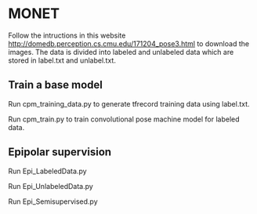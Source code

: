 # MONET

Follow the intructions in this website http://domedb.perception.cs.cmu.edu/171204_pose3.html to download the images. The data is divided into labeled and unlabeled data which are stored in label.txt and unlabel.txt.

## Train a base model
Run cpm_training_data.py to generate tfrecord training data using label.txt.

Run cpm_train.py to train convolutional pose machine model for labeled data.


## Epipolar supervision
Run Epi_LabeledData.py

Run Epi_UnlabeledData.py

Run Epi_Semisupervised.py
